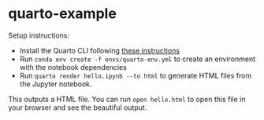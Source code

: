 # quarto-example

Setup instructions:

* Install the Quarto CLI following [these instructions](https://quarto.org/docs/get-started/)
* Run `conda env create -f envs/quarto-env.yml` to create an environment with the notebook dependencies
* Run `quarto render hello.ipynb --to html` to generate HTML files from the Jupyter notebook.

This outputs a HTML file.  You can run `open hello.html` to open this file in your browser and see the beautiful output.
